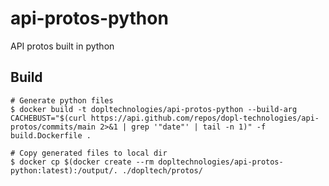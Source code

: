 # api-protos-python
API protos built in python

## Build
```shell
# Generate python files
$ docker build -t dopltechnologies/api-protos-python --build-arg CACHEBUST="$(curl https://api.github.com/repos/dopl-technologies/api-protos/commits/main 2>&1 | grep '"date"' | tail -n 1)" -f build.Dockerfile .

# Copy generated files to local dir
$ docker cp $(docker create --rm dopltechnologies/api-protos-python:latest):/output/. ./dopltech/protos/
```